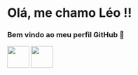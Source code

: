 # Olá, me chamo Léo !!
### Bem vindo ao meu perfil GitHub 👋

<img src="https://cdn.jsdelivr.net/gh/devicons/devicon/icons/c/c-original.svg" width="50" height="50" />
<img src="https://cdn.jsdelivr.net/gh/devicons/devicon/icons/csharp/csharp-original.svg" width="50" height="50" />
          
          
